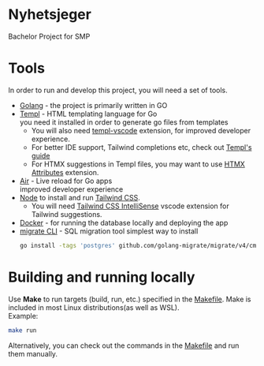 # Nyhetsjeger  
Bachelor Project for SMP  

# Tools  
In order to run and develop this project, you will need a set of tools.  

- [Golang](https://go.dev/) - the project is primarily written in GO  
- [Templ](https://templ.guide/quick-start/installation) - HTML templating language for Go  
    you need it installed in order to generate go files from templates  
    - You will also need [templ-vscode](https://marketplace.visualstudio.com/items?itemName=a-h.templ) extension, for improved developer experience.  
    - For better IDE support, Tailwind completions etc, check out [Templ's guide](https://templ.guide/commands-and-tools/ide-support/)  
    - For HTMX suggestions in Templ files, you may want to use [HTMX Attributes](https://marketplace.visualstudio.com/items?itemName=CraigRBroughton.htmx-attributes) extension.  
- [Air](https://github.com/cosmtrek/air?tab=readme-ov-file#via-go-install-recommended) - Live reload for Go apps  
    improved developer experience  
- [Node](https://nodejs.org/) to install and run [Tailwind CSS](https://tailwindcss.com/).  
    - You will need [Tailwind CSS IntelliSense](https://marketplace.visualstudio.com/items?itemName=bradlc.vscode-tailwindcss) vscode extension for Tailwind suggestions.  
- [Docker](https://docs.docker.com/get-docker/) - for running the database locally and deploying the app
- [migrate CLI](https://github.com/golang-migrate/migrate/tree/master/cmd/migrate) - SQL migration tool
    simplest way to install
    ```bash
    go install -tags 'postgres' github.com/golang-migrate/migrate/v4/cmd/migrate@latest
    ```
# Building and running locally  
Use **Make** to run targets (build, run, etc.) specified in the [Makefile](./Makefile). Make is included in most Linux distributions(as well as WSL).  
Example:  
```bash
make run
```

Alternatively, you can check out the commands in the [Makefile](./Makefile) and run them manually.
